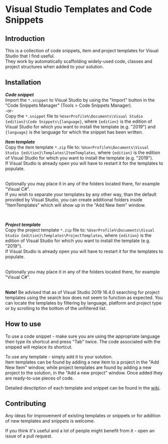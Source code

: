 # Visual Studio Templates and Code Snippets

## Introduction
This is a collection of code snippets, item and project templates for Visual Studio that I find useful.
<br/>They work by automatically scaffolding widely-used code, classes and project structures when added to your solution.

## Installation
_**Code snippet**_
<br/>Import the `*.snippet` to Visual Studio by using the "Import" button in the "Code Snippets Manager" (Tools > Code Snippets Manager).
<br/>-or-
<br/>Copy the `*.snippet` file to `%UserProfile%\Documents\Visual Studio {edition}\Code Snippets\{language}`, where `{edition}` is the edition of Visual Studio for which you want to install the template (e.g. "2019") and `{language}` is the language for which the snippet has been written.

_**Item template**_
<br/>Copy the item template `*.zip` file to:
`%UserProfile%\Documents\Visual Studio {edition}\Templates\ItemTemplates`, where `{edition}` is the edition of Visual Studio for which you want to install the template (e.g. "2019").
<br/>If Visual Studio is already open you will have to restart it for the templates to populate.

<br/>Optionally you may place it in any of the folders located there, for example "Visual C#".
<br/>If you wish to separate your templates by any other way, than the default provided by Visual Studio, you can create additional folders inside "ItemTemplates" which will show up in the "Add New Item" window.

<br/>

_**Project template**_
<br/>Copy the project template `*.zip` file to:
`%UserProfile%\Documents\Visual Studio {edition}\Templates\ProjectTemplates`, where `{edition}` is the edition of Visual Studio for which you want to install the template (e.g. "2019").
<br/>If Visual Studio is already open you will have to restart it for the templates to populate.

<br/>Optionally you may place it in any of the folders located there, for example "Visual C#".

<br/>**Note!** Be advised that as of Visual Studio 2019 16.4.0 searching for project templates using the search box does not seem to function as expected. You can locate the templates by filtering by language, platform and project type or by scrolling to the bottom of the unfiltered list.

## How to use
To use a code snippet - make sure you are using the appropriate language then type its shortcut and press "Tab" twice. The code associated with the snipped will replace its shortcut.

To use any template - simply add it to your solution.
<br/>Item templates can be found by adding a new item to a project in the "Add New Item" window, while project templates are found by adding a new project to the solution, in the "Add a new project" window. Once added they are ready-to-use pieces of code.

Detailed desctiption of each template and snippet can be found in the [wiki][1].

## Contributing
Any ideas for improvement of existing templates or snippets or for addition of new templates and snippets is welcome.

If you think it's useful and a lot of people might benefit from it - open an issue of a pull request.

[1]: https://github.com/IvanStoychev/Visual-Studio-Templates-and-Snippets/wiki
